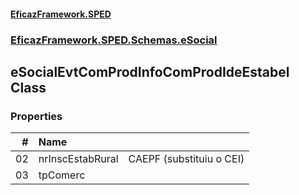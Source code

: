#### [EficazFramework.SPED](EficazFrameworkSPED.md 'EficazFramework SPED')
### [EficazFramework.SPED.Schemas.eSocial](EficazFramework.SPED.Schemas.eSocial.md 'EficazFramework.SPED.Schemas.eSocial')

## eSocialEvtComProdInfoComProdIdeEstabel Class
### Properties

| # | Name | |
| ---: | :--- | :--- |
| 02 | nrInscEstabRural | CAEPF (substituiu o CEI) |
| 03 | tpComerc |  |
